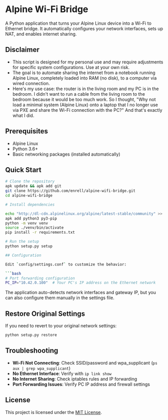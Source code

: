 # Alpine Wi-Fi Bridge

A Python application that turns your Alpine Linux device into a Wi-Fi to Ethernet bridge. It automatically configures your network interfaces, sets up NAT, and enables internet sharing.

## **Disclaimer**

- This script is designed for my personal use and may require adjustments for specific system configurations. Use at your own risk.
- The goal is to automate sharing the internet from a notebook running Alpine Linux, completely loaded into RAM (no disk), to a computer via wired connection.
- Here's my use case: the router is in the living room and my PC is in the bedroom. I didn't want to run a cable from the living room to the bedroom because it would be too much work. So I thought, "Why not load a minimal system (Alpine Linux) onto a laptop that I no longer use via PXE and share the Wi-Fi connection with the PC?" And that's exactly what I did.

## Prerequisites

- Alpine Linux
- Python 3.6+
- Basic networking packages (installed automatically)

## Quick Start

```bash
# Clone the repository
apk update && apk add git
git clone https://github.com/enrell/alpine-wifi-bridge.git
cd alpine-wifi-bridge

# Install dependencies

echo "http://dl-cdn.alpinelinux.org/alpine/latest-stable/community" >> /etc/apk/repositories
apk add python3 py3-pip
python -m venv venv
source ./venv/bin/activate
pip install -r requirements.txt

# Run the setup
python setup.py setup

## Configuration

Edit `config/settings.conf` to customize the behavior:

```bash
# Port forwarding configuration
PC_IP="10.42.0.100"  # Your PC's IP address on the Ethernet network
```

The application auto-detects network interfaces and gateway IP, but you can also configure them manually in the settings file.

## Restore Original Settings

If you need to revert to your original network settings:

```bash
python setup.py restore
```

## Troubleshooting

- **Wi-Fi Not Connecting**: Check SSID/password and wpa_supplicant (`ps aux | grep wpa_supplicant`)
- **No Ethernet Interface**: Verify with `ip link show` 
- **No Internet Sharing**: Check iptables rules and IP forwarding
- **Port Forwarding Issues**: Verify PC IP address and firewall settings

## License

This project is licensed under the [MIT License](LICENSE).
